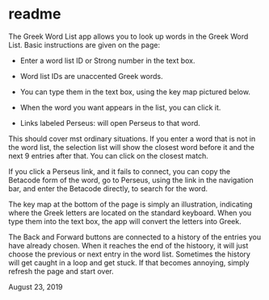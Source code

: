 ﻿#	readme

The Greek Word List app allows you to look up words in the Greek Word
List. Basic instructions are given on the page:

-	Enter a word list ID or Strong number in the text box.

-	Word list IDs are unaccented Greek words.

-	You can type them in the text box, using the key map pictured below.

-	When the word you want appears in the list, you can click it.

-	Links labeled Perseus: will open Perseus to that word.

This should cover mst ordinary situations. If you enter a word that is
not in the word list, the selection list will show the closest word
before it and the next 9 entries after that. You can click on the
closest match.

If you click a Perseus link, and it fails to connect, you can copy the
Betacode form of the word, go to Perseus, using the link in the
navigation bar, and enter the Betacode directly, to search for the word.

The key map at the bottom of the page is simply an illustration,
indicating where the Greek letters are located on the standard keyboard.
When you type them into the text box, the app will convert the letters
into Greek.

The Back and Forward buttons are connected to a history of the entries
you have already chosen. When it reaches the end of the histoory, it
will just choose the previous or next entry in the word list. Sometimes
the history will get caught in a loop and get stuck. If that becomes
annoying, simply refresh the page and start over.

August 23, 2019
